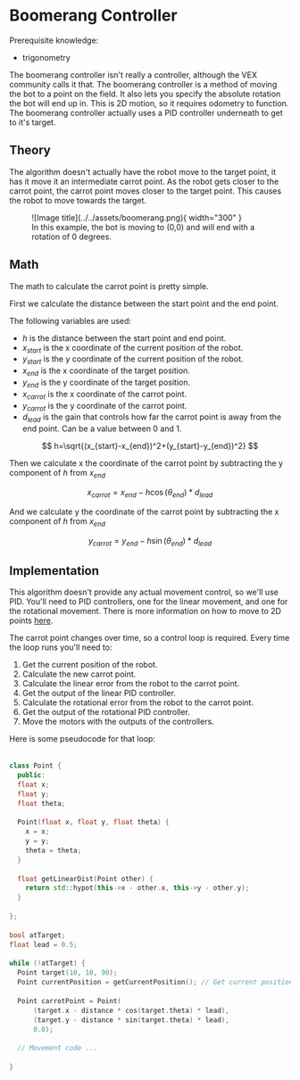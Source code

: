 # Boomerang Controller

Prerequisite knowledge:

-   trigonometry

The boomerang controller isn't really a controller, although the VEX community calls it that. The boomerang controller is a method of moving the bot to a point on the field. It also lets you specify the absolute rotation the bot will end up in. This is 2D motion, so it requires odometry to function. The boomerang controller actually uses a PID controller underneath to get to it's target.

## Theory

The algorithm doesn't actually have the robot move to the target point, it has it move it an intermediate carrot point. As the robot gets closer to the carrot point, the carrot point moves closer to the target point. This causes the robot to move towards the target.

<figure markdown>
  ![Image title](../../assets/boomerang.png){ width="300" }
  <figcaption>In this example, the bot is moving to (0,0) and will end with a rotation of 0 degrees.</figcaption>
</figure>

## Math

The math to calculate the carrot point is pretty simple.

First we calculate the distance between the start point and the end point.

The following variables are used:

-   $h$ is the distance between the start point and end point.
-   $x_{start}$ is the x coordinate of the current position of the robot.
-   $y_{start}$ is the y coordinate of the current position of the robot.
-   $x_{end}$ is the x coordinate of the target position.
-   $y_{end}$ is the y coordinate of the target position.
-   $x_{carrot}$ is the x coordinate of the carrot point.
-   $y_{carrot}$ is the y coordinate of the carrot point.
-   $d_{lead}$ is the gain that controls how far the carrot point is away from the end point. Can be a value between 0 and 1.

$$
h=\sqrt{(x_{start}-x_{end})^2+(y_{start}-y_{end})^2}
$$

Then we calculate x the coordinate of the carrot point by subtracting the y component of $h$ from $x_{end}$

$$
x_{carrot}=x_{end}-h\cos(\theta_{end})*d_{lead}
$$

And we calculate y the coordinate of the carrot point by subtracting the x component of $h$ from $x_{end}$

$$
y_{carrot}=y_{end}-h\sin(\theta_{end})*d_{lead}
$$

## Implementation

This algorithm doesn't provide any actual movement control, so we'll use PID. You'll need to PID controllers, one for the linear movement, and one for the rotational movement. There is more information on how to move to 2D points [here](./move-to-point.md).

The carrot point changes over time, so a control loop is required. Every time the loop runs you'll need to:

1. Get the current position of the robot.
2. Calculate the new carrot point.
3. Calculate the linear error from the robot to the carrot point.
4. Get the output of the linear PID controller.
5. Calculate the rotational error from the robot to the carrot point.
6. Get the output of the rotational PID controller.
7. Move the motors with the outputs of the controllers.

Here is some pseudocode for that loop:

```cpp

class Point {
  public:
  float x;
  float y;
  float theta;

  Point(float x, float y, float theta) {
    x = x;
    y = y;
    theta = theta;
  }

  float getLinearDist(Point other) {
    return std::hypot(this->x - other.x, this->y - other.y);
  }

};

bool atTarget;
float lead = 0.5;

while (!atTarget) {
  Point target(10, 10, 90);
  Point currentPosition = getCurrentPosition(); // Get current position from odometry

  Point carrotPoint = Point(
      (target.x - distance * cos(target.theta) * lead),
      (target.y - distance * sin(target.theta) * lead),
      0.0);

  // Movement code ...

}
```
